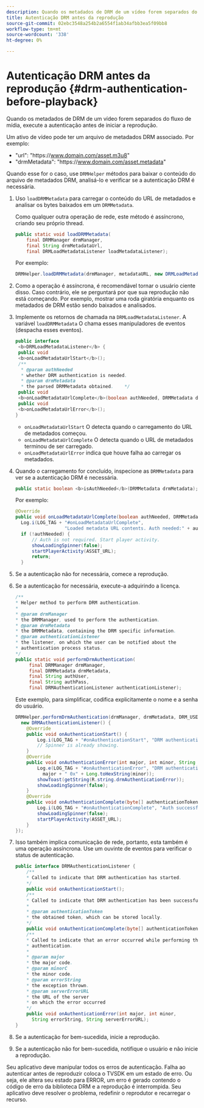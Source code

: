```yaml
---
description: Quando os metadados de DRM de um vídeo forem separados do fluxo de mídia, execute a autenticação antes de iniciar a reprodução.
title: Autenticação DRM antes da reprodução
source-git-commit: 02ebc3548a254b2a6554f1ab34afbb3ea5f09bb8
workflow-type: tm+mt
source-wordcount: '338'
ht-degree: 0%

---
```


# Autenticação DRM antes da reprodução {#drm-authentication-before-playback}

Quando os metadados de DRM de um vídeo forem separados do fluxo de mídia, execute a autenticação antes de iniciar a reprodução.

Um ativo de vídeo pode ter um arquivo de metadados DRM associado. Por exemplo:

* &quot;url&quot;: &quot;ht<span></span>tps://www.domain.com/asset.m3u8&quot;
* &quot;drmMetadata&quot;: &quot;ht<span></span>tps://www.domain.com/asset.metadata&quot;

Quando esse for o caso, use `DRMHelper` métodos para baixar o conteúdo do arquivo de metadados DRM, analisá-lo e verificar se a autenticação DRM é necessária.

1. Uso `loadDRMMetadata` para carregar o conteúdo do URL de metadados e analisar os bytes baixados em um `DRMMetadata`.

   Como qualquer outra operação de rede, este método é assíncrono, criando seu próprio thread.

   ```java
   public static void loadDRMMetadata( 
       final DRMManager drmManager, 
       final String drmMetadataUrl,  
       final DRMLoadMetadataListener loadMetadataListener); 
   ```

   Por exemplo:

   ```java
   DRMHelper.loadDRMMetadata(drmManager, metadataURL, new DRMLoadMetadataListener());
   ```

1. Como a operação é assíncrona, é recomendável tornar o usuário ciente disso. Caso contrário, ele se perguntará por que sua reprodução não está começando. Por exemplo, mostrar uma roda giratória enquanto os metadados de DRM estão sendo baixados e analisados.
1. Implemente os retornos de chamada na `DRMLoadMetadataListener`. A variável `loadDRMMetadata` O chama esses manipuladores de eventos (despacha esses eventos).

   ```java
   public interface  
    <b>DRMLoadMetadataListener</b> { 
    public void  
    <b>onLoadMetadataUrlStart</b>(); 
    /** 
     * @param authNeeded 
     * whether DRM authentication is needed. 
     * @param drmMetadata 
     * the parsed DRMMetadata obtained.    */ 
    public void  
    <b>onLoadMetadataUrlComplete</b>(boolean authNeeded, DRMMetadata drmMetadata); 
    public void  
    <b>onLoadMetadataUrlError</b>(); 
   }
   ```

   * `onLoadMetadataUrlStart` O detecta quando o carregamento do URL de metadados começou.
   * `onLoadMetadataUrlComplete` O detecta quando o URL de metadados terminou de ser carregado.
   * `onLoadMetadataUrlError` indica que houve falha ao carregar os metadados.

1. Quando o carregamento for concluído, inspecione as `DRMMetadata` para ver se a autenticação DRM é necessária.

   ```java
   public static boolean <b>isAuthNeeded</b>(DRMMetadata drmMetadata);
   ```

   Por exemplo:

   ```java
   @Override 
   public void onLoadMetadataUrlComplete(boolean authNeeded, DRMMetadata drmMetadata) {  
     Log.i(LOG_TAG + "#onLoadMetadataUrlComplete",  
                     "Loaded metadata URL contents. Auth needed:" + authNeeded + "."); 
     if (!authNeeded) { 
         // Auth is not required. Start player activity.     
         showLoadingSpinner(false);     
         startPlayerActivity(ASSET_URL); 
         return; 
     }
   ```

1. Se a autenticação não for necessária, comece a reprodução.
1. Se a autenticação for necessária, execute-a adquirindo a licença.

   ```java
   /** 
   * Helper method to perform DRM authentication. 
   * 
   * @param drmManager 
   * the DRMManager, used to perform the authentication. 
   * @param drmMetadata 
   * the DRMMetadata, containing the DRM specific information. 
   * @param authenticationListener 
   * the listener, on which the user can be notified about the 
   * authentication process status. 
   */ 
   public static void performDrmAuthentication( 
        final DRMManager drmManager,  
        final DRMMetadata drmMetadata, 
        final String authUser,  
        final String authPass,  
        final DRMAuthenticationListener authenticationListener);
   ```

   Este exemplo, para simplificar, codifica explicitamente o nome e a senha do usuário.

   ```java
   DRMHelper.performDrmAuthentication(drmManager, drmMetadata, DRM_USERNAME, DRM_PASSWORD,  
     new DRMAuthenticationListener() { 
       @Override 
       public void onAuthenticationStart() { 
           Log.i(LOG_TAG + "#onAuthenticationStart", "DRM authentication started."); 
           // Spinner is already showing. 
       } 
       @Override 
       public void onAuthenticationError(int major, int minor, String errorString, String serverErrorURL) {  
           Log.e(LOG_TAG + "#onAuthenticationError", "DRM authentication failed. " +  
             major + " 0x" + Long.toHexString(minor)); 
           showToast(getString(R.string.drmAuthenticationError));   
           showLoadingSpinner(false); 
       } 
       @Override 
       public void onAuthenticationComplete(byte[] authenticationToken) { 
           Log.i(LOG_TAG + "#onAuthenticationComplete", "Auth successful. Launching content."); 
           showLoadingSpinner(false); 
           startPlayerActivity(ASSET_URL); 
       } 
   }); 
   ```

1. Isso também implica comunicação de rede, portanto, esta também é uma operação assíncrona. Use um ouvinte de eventos para verificar o status de autenticação.

   ```java
   public interface DRMAuthenticationListener { 
       /** 
       * Called to indicate that DRM authentication has started. 
       */ 
       public void onAuthenticationStart(); 
       /** 
       * Called to indicate that DRM authentication has been successful. 
       * 
       * @param authenticationToken 
       * the obtained token, which can be stored locally. 
       */ 
       public void onAuthenticationComplete(byte[] authenticationToken); 
       /** 
       * Called to indicate that an error occurred while performing the DRM 
       * authentication. 
       * 
       * @param major 
       * the major code. 
       * @param minorC 
       * the minor code. 
       * @param errorString 
       * the exception thrown. 
       * @param serverErrorURL 
       * the URL of the server  
       * on which the error occurred 
       */ 
       public void onAuthenticationError(int major, int minor,  
         String errorString, String serverErrorURL); 
   } 
   ```

1. Se a autenticação for bem-sucedida, inicie a reprodução.
1. Se a autenticação não for bem-sucedida, notifique o usuário e não inicie a reprodução.

Seu aplicativo deve manipular todos os erros de autenticação. Falha ao autenticar antes de reproduzir coloca o TVSDK em um estado de erro. Ou seja, ele altera seu estado para ERROR, um erro é gerado contendo o código de erro da biblioteca DRM e a reprodução é interrompida. Seu aplicativo deve resolver o problema, redefinir o reprodutor e recarregar o recurso.
